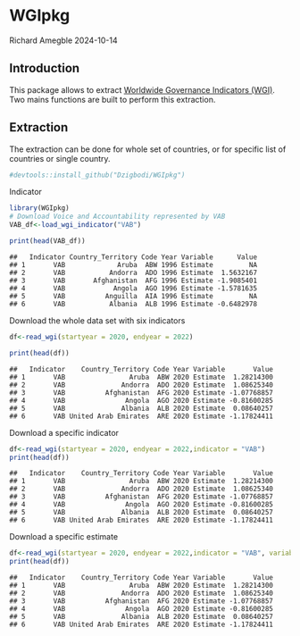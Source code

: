 WGIpkg
================
Richard Amegble
2024-10-14

## Introduction

This package allows to extract [Worldwide Governance Indicators
(WGI)](https://www.worldbank.org/en/publication/worldwide-governance-indicators).
Two mains functions are built to perform this extraction.

## Extraction

The extraction can be done for whole set of countries, or for specific
list of countries or single country.

``` r
#devtools::install_github("Dzigbodi/WGIpkg")
```

Indicator

``` r
library(WGIpkg)
# Download Voice and Accountability represented by VAB
VAB_df<-load_wgi_indicator("VAB")

print(head(VAB_df))
```

    ##   Indicator Country_Territory Code Year Variable      Value
    ## 1       VAB             Aruba  ABW 1996 Estimate         NA
    ## 2       VAB           Andorra  ADO 1996 Estimate  1.5632167
    ## 3       VAB       Afghanistan  AFG 1996 Estimate -1.9085401
    ## 4       VAB            Angola  AGO 1996 Estimate -1.5781635
    ## 5       VAB          Anguilla  AIA 1996 Estimate         NA
    ## 6       VAB           Albania  ALB 1996 Estimate -0.6482978

Download the whole data set with six indicators

``` r
df<-read_wgi(startyear = 2020, endyear = 2022)

print(head(df))
```

    ##   Indicator    Country_Territory Code Year Variable       Value
    ## 1       VAB                Aruba  ABW 2020 Estimate  1.28214300
    ## 2       VAB              Andorra  ADO 2020 Estimate  1.08625340
    ## 3       VAB          Afghanistan  AFG 2020 Estimate -1.07768857
    ## 4       VAB               Angola  AGO 2020 Estimate -0.81600285
    ## 5       VAB              Albania  ALB 2020 Estimate  0.08640257
    ## 6       VAB United Arab Emirates  ARE 2020 Estimate -1.17824411

Download a specific indicator

``` r
df<-read_wgi(startyear = 2020, endyear = 2022,indicator = "VAB")
print(head(df))
```

    ##   Indicator    Country_Territory Code Year Variable       Value
    ## 1       VAB                Aruba  ABW 2020 Estimate  1.28214300
    ## 2       VAB              Andorra  ADO 2020 Estimate  1.08625340
    ## 3       VAB          Afghanistan  AFG 2020 Estimate -1.07768857
    ## 4       VAB               Angola  AGO 2020 Estimate -0.81600285
    ## 5       VAB              Albania  ALB 2020 Estimate  0.08640257
    ## 6       VAB United Arab Emirates  ARE 2020 Estimate -1.17824411

Download a specific estimate

``` r
df<-read_wgi(startyear = 2020, endyear = 2022,indicator = "VAB", variable = "Estimate")
print(head(df))
```

    ##   Indicator    Country_Territory Code Year Variable       Value
    ## 1       VAB                Aruba  ABW 2020 Estimate  1.28214300
    ## 2       VAB              Andorra  ADO 2020 Estimate  1.08625340
    ## 3       VAB          Afghanistan  AFG 2020 Estimate -1.07768857
    ## 4       VAB               Angola  AGO 2020 Estimate -0.81600285
    ## 5       VAB              Albania  ALB 2020 Estimate  0.08640257
    ## 6       VAB United Arab Emirates  ARE 2020 Estimate -1.17824411
